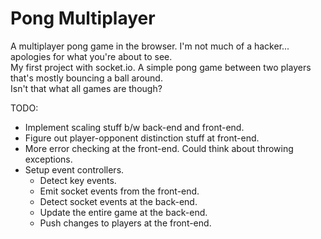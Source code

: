 # Pong Multiplayer
A multiplayer pong game in the browser. I'm not much of a hacker... apologies for what you're about to see.      
My first project with socket.io. A simple pong game between two players that's mostly bouncing a ball around.   
Isn't that what all games are though? 

TODO:  
<ul>
  <li>Implement scaling stuff b/w back-end and front-end.</li>
  <li>Figure out player-opponent distinction stuff at front-end.</li>
  <li>More error checking at the front-end. Could think about throwing exceptions.</li>
  <li>Setup event controllers.
    <ul> 
    <li>Detect key events. </li> 
    <li>Emit socket events from the front-end.</li>
    <li>Detect socket events at the back-end.</li>
    <li>Update the entire game at the back-end.</li>
    <li>Push changes to players at the front-end.</li>
    </ul>
  </li>
<ul>
